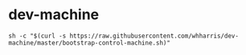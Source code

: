 # dev-machine
`sh -c "$(curl -s https://raw.githubusercontent.com/whharris/dev-machine/master/bootstrap-control-machine.sh)"`
